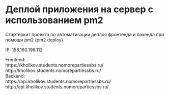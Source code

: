 # Деплой приложения на сервер с использованием pm2

Стартеркит проекта по автоматизации деплоя фронтенда и бэкенда при помощи pm2 (pm2 deploy)

IP: 158.160.198.112

<div>Frontend:</div>
<div>https://kholikov.students.nomorepartiessbs.ru/</div>
<div>http://kholikov.students.nomorepartiessbs.ru/</div>

<div>Backend:</div>
<div>https://api.kholikov.students.nomorepartiessbs.ru/</div>
<div>http://api.kholikov.students.nomorepartiessbs.ru/</div>
